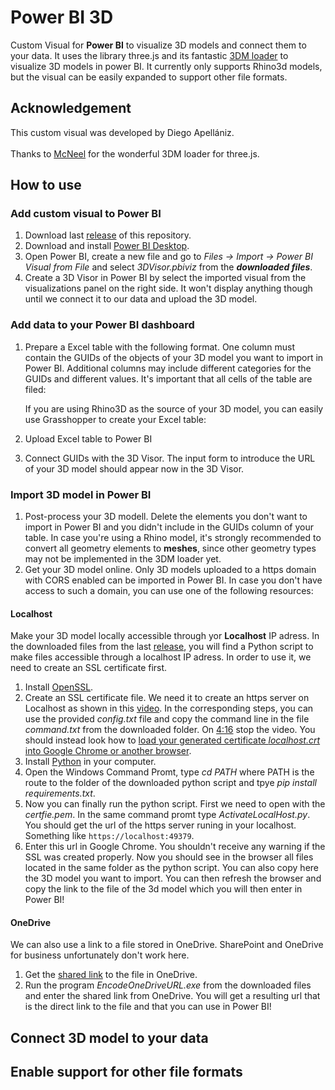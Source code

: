 # Power BI 3D
Custom Visual for **Power BI** to visualize 3D models and connect them to your data. It uses the library three.js and its fantastic [3DM loader](https://threejs.org/docs/#examples/en/loaders/3DMLoader) to visualize 3D models in power BI. It currently only supports Rhino3d models, but the visual can be easily expanded to support other file formats.
<br />

## Acknowledgement
This custom visual was developed by Diego Apellániz.<br/> <br/> 
Thanks to [McNeel](https://discourse.mcneel.com/t/3dmloader-for-three-js/107702) for the wonderful 3DM loader for three.js.

## How to use
### Add custom visual to Power BI
1) Download last [release](https://github.com/diego-apellaniz/PowerBI3D/releases) of this repository.
2) Download and install [Power BI Desktop](https://www.microsoft.com/store/productId/9NTXR16HNW1T).
3) Open Power BI, create a new file and go to *Files -> Import -> Power BI Visual from File* and select *3DVisor.pbiviz* from the ***downloaded files***.
4) Create a 3D Visor in Power BI by select the imported visual from the visualizations panel on the right side. It won't display anything though until we connect it to our data and upload the 3D model. <br />
### Add data to your Power BI dashboard
1) Prepare a Excel table with the following format. One column must contain the GUIDs of the objects of your 3D model you want to import in Power BI. Additional columns may include different categories for the GUIDs and different values. It's important that all cells of the table are filed:

   If you are using Rhino3D as the source of your 3D model, you can easily use Grasshopper to create your Excel table:

2) Upload Excel table to Power BI
3) Connect GUIDs with the 3D Visor. The input form to introduce the URL of your 3D model should appear now in the 3D Visor.

### Import 3D model in Power BI
1) Post-process your 3D modell. Delete the elements you don't want to import in Power BI and you didn't include in the GUIDs column of your table. In case you're using a Rhino model, it's strongly recommended to convert all geometry elements to **meshes**, since other geometry types may not be implemented in the 3DM loader yet.
2) Get your 3D model online. Only 3D models uploaded to a https domain with CORS enabled can be imported in Power BI. In case you don't have access to such a domain, you can use one of the following resources:</br>

#### Localhost
Make your 3D model locally accessible through yor **Localhost** IP adress. In the downloaded files from the last [release](https://github.com/diego-apellaniz/PowerBI3D/releases), you will find a Python script to make files accessible through a localhost IP adress. In order to use it, we need to create an SSL certificate first.</br>
1) Install [OpenSSL](https://slproweb.com/products/Win32OpenSSL.html).</br>
2) Create an SSL certificate file. We need it to create an https server on Localhost as shown in this [video](https://youtu.be/f9ZadlfSIDI). In the corresponding steps, you can use the provided *config.txt* file and copy the command line in the file *command.txt* from the downloaded folder. On [4:16](https://youtu.be/f9ZadlfSIDI?t=256) stop the video. You should instead look how to [load your generated certificate *localhost.crt* into Google Chrome or another browser](https://docs.vmware.com/en/VMware-Adapter-for-SAP-Landscape-Management/2.1.0/Installation-and-Administration-Guide-for-VLA-Administrators/GUID-D60F08AD-6E54-4959-A272-458D08B8B038.html).
3) Install [Python](https://www.python.org/downloads/) in your computer.</br>
4) Open the Windows Command Promt, type *cd PATH* where PATH is the route to the folder of the downloaded python script and tpye *pip install requirements.txt*.
5) Now you can finally run the python script. First we need to open with the  *certfie.pem*. In the same command promt type *ActivateLocalHost.py*. You should get the url of the https server runing in your localhost. Something like `https://localhost:49379`.</br>
6) Enter this url in Google Chrome. You shouldn't receive any warning if the SSL was created properly. Now you should see in the browser all files located in the same folder as the python script. You can also copy here the 3D model you want to import. You can then refresh the browser and copy the link to the file of the 3d model which you will then enter in Power BI!</br>

#### OneDrive
We can also use a link to a file stored in OneDrive. SharePoint and OneDrive for business unfortunately don't work here.</br>
1) Get the [shared link](https://www.dummies.com/article/technology/computers/operating-systems/windows/windows-10/how-to-share-a-onedrive-link-140260/) to the file in OneDrive.</br>
2) Run the program *EncodeOneDriveURL.exe* from the downloaded files and enter the shared link from OneDrive. You will get a resulting url that is the direct link to the file and that you can use in Power BI!

## Connect 3D model to your data


## Enable support for other file formats


